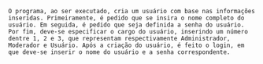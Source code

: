     O programa, ao ser executado, cria um usuário com base nas informações inseridas. Primeiramente, é pedido que se insira o nome completo do usuário. Em seguida, é pedido que seja definida a senha do usuário. Por fim, deve-se especificar o cargo do usuário, inserindo um número dentre 1, 2 e 3, que representam respectivamente Administrador, Moderador e Usuário. Após a criação do usuário, é feito o login, em que deve-se inserir o nome do usuário e a senha correspondente.
